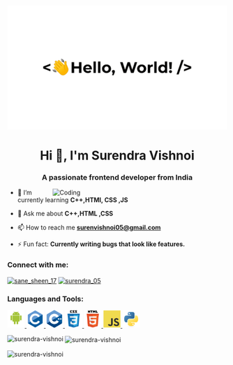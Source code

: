 ![MasterHead](https://raw.githubusercontent.com/amaan14999/amaan14999/refs/heads/main/greetings.gif)

<h1 align="center">Hi 👋, I'm Surendra Vishnoi</h1>
<h3 align="center">A passionate frontend developer from India</h3>
<img align="right" alt="Coding" width="400" src="https://user-images.githubusercontent.com/74038190/216644497-1951db19-8f3d-4e44-ac08-8e9d7e0d94a7.gif">




- 🌱 I’m currently learning **C++,HTMl, CSS ,JS**

- 💬 Ask me about **C++,HTML ,CSS**

- 📫 How to reach me **surenvishnoi05@gmail.com**
- ⚡ Fun fact: **Currently writing bugs that look like features.**

<h3 align="left">Connect with me:</h3>
<p align="left">
<a href="https://www.codechef.com/users/sane_sheen_17" target="blank"><img align="center" src="https://cdn.jsdelivr.net/npm/simple-icons@3.1.0/icons/codechef.svg" alt="sane_sheen_17" height="30" width="40" /></a>
<a href="https://codeforces.com/profile/surendra_05" target="blank"><img align="center" src="https://raw.githubusercontent.com/rahuldkjain/github-profile-readme-generator/master/src/images/icons/Social/codeforces.svg" alt="surendra_05" height="30" width="40" /></a>
</p>

<h3 align="left">Languages and Tools:</h3>
<p align="left"> <a href="https://developer.android.com" target="_blank" rel="noreferrer"> <img src="https://raw.githubusercontent.com/devicons/devicon/master/icons/android/android-original-wordmark.svg" alt="android" width="40" height="40"/> </a> <a href="https://www.cprogramming.com/" target="_blank" rel="noreferrer"> <img src="https://raw.githubusercontent.com/devicons/devicon/master/icons/c/c-original.svg" alt="c" width="40" height="40"/> </a> <a href="https://www.w3schools.com/cpp/" target="_blank" rel="noreferrer"> <img src="https://raw.githubusercontent.com/devicons/devicon/master/icons/cplusplus/cplusplus-original.svg" alt="cplusplus" width="40" height="40"/> </a> <a href="https://www.w3schools.com/css/" target="_blank" rel="noreferrer"> <img src="https://raw.githubusercontent.com/devicons/devicon/master/icons/css3/css3-original-wordmark.svg" alt="css3" width="40" height="40"/> </a> <a href="https://www.w3.org/html/" target="_blank" rel="noreferrer"> <img src="https://raw.githubusercontent.com/devicons/devicon/master/icons/html5/html5-original-wordmark.svg" alt="html5" width="40" height="40"/> </a> <a href="https://developer.mozilla.org/en-US/docs/Web/JavaScript" target="_blank" rel="noreferrer"> <img src="https://raw.githubusercontent.com/devicons/devicon/master/icons/javascript/javascript-original.svg" alt="javascript" width="40" height="40"/> </a> <a href="https://www.python.org" target="_blank" rel="noreferrer"> <img src="https://raw.githubusercontent.com/devicons/devicon/master/icons/python/python-original.svg" alt="python" width="40" height="40"/> </a> </p>

<p><img align="left" src="https://github-readme-stats.vercel.app/api/top-langs?username=surendra-vishnoi&show_icons=true&locale=en&layout=compact" alt="surendra-vishnoi" /></p>

<p>&nbsp;<img align="center" src="https://github-readme-stats.vercel.app/api?username=surendra-vishnoi&show_icons=true&locale=en" alt="surendra-vishnoi" /></p>

<p><img align="center" src="https://github-readme-streak-stats.herokuapp.com/?user=surendra-vishnoi&" alt="surendra-vishnoi" /></p>
